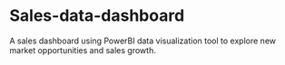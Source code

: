 # Sales-data-dashboard
A sales dashboard using PowerBI data visualization tool to explore new market opportunities and sales growth.

